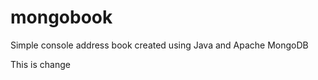 mongobook
=========

Simple console address book created using Java and Apache MongoDB

This is change
